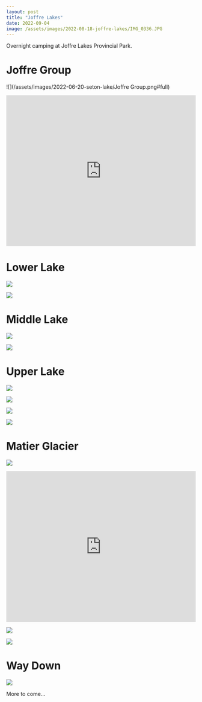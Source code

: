 ```yaml
---
layout: post
title: "Joffre Lakes"
date: 2022-09-04
image: /assets/images/2022-08-18-joffre-lakes/IMG_0336.JPG
---
```

Overnight camping at Joffre Lakes Provincial Park.

# Joffre Group
![](/assets/images/2022-06-20-seton-lake/Joffre Group.png#full)

<iframe class="alltrails" src="https://www.alltrails.com/widget/recording/afternoon-hike-b66dc44--306?u=m" width="100%" height="400" frameborder="0" scrolling="no" marginheight="0" marginwidth="0" title="AllTrails: Trail Guides and Maps for Hiking, Camping, and Running"></iframe>

# Lower Lake
![](/assets/images/2022-08-18-joffre-lakes/IMG_7804.jpeg)

![](/assets/images/2022-08-18-joffre-lakes/IMG_0664.JPG)

# Middle Lake
![](/assets/images/2022-08-18-joffre-lakes/IMG_0738.JPG)

![](/assets/images/2022-08-18-joffre-lakes/IMG_0722.JPG)

# Upper Lake
![](/assets/images/2022-08-18-joffre-lakes/IMG_7807.jpeg)

![](/assets/images/2022-08-18-joffre-lakes/IMG_0822.JPG)

![](/assets/images/2022-08-18-joffre-lakes/IMG_7859.JPEG)

![](/assets/images/2022-08-18-joffre-lakes/IMG_0495.JPG#full)

# Matier Glacier
![](/assets/images/2022-08-18-joffre-lakes/IMG_0439.JPG#full)

<iframe class="alltrails" src="https://www.alltrails.com/widget/recording/afternoon-hike-884ce4b--298?u=m" width="100%" height="400" frameborder="0" scrolling="no" marginheight="0" marginwidth="0" title="AllTrails: Trail Guides and Maps for Hiking, Camping, and Running"></iframe>

![](/assets/images/2022-08-18-joffre-lakes/IMG_6921.CR2.jpg)

![](/assets/images/2022-08-18-joffre-lakes/IMG_6991.jpg)

# Way Down
![](/assets/images/2022-08-18-joffre-lakes/IMG_8229.JPEG)

More to come...